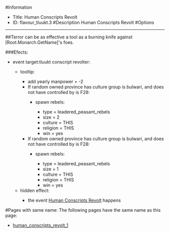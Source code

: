 #Information
 - Title: Human Conscripts Revolt
 - ID: flavour_tluukt.3
#Description
Human Conscripts Revolt
#Options

___
##Terror can be as effective a tool as a burning knife against [Root.Monarch.GetName]'s foes.

###Efects:<ul><li>event target:tluukt conscript revolter:</li><ul><li>tooltip:</li><ul><li>add yearly manpower = -2</li><li>If random owned province has culture group is bulwari, and does not have controlled by is F28:</li><ul><li>spawn rebels:</li><ul><li>type = leadered_peasant_rebels</li><li>size = 2</li><li>culture = THIS</li><li>religion = THIS</li><li>win = yes</li></ul></ul><li>If random owned province has culture group is bulwari, and does not have controlled by is F28:</li><ul><li>spawn rebels:</li><ul><li>type = leadered_peasant_rebels</li><li>size = 1</li><li>culture = THIS</li><li>religion = THIS</li><li>win = yes</li></ul></ul></ul><li>hidden effect:</li><ul><li>the event [Human Conscripts Revolt](../events/human_conscripts_revolt.md) happens</li></ul></ul></ul>


#Pages with same name:
The following pages have the same name as this page:
 - [human_conscripts_revolt_1](human_conscripts_revolt_1.md)
